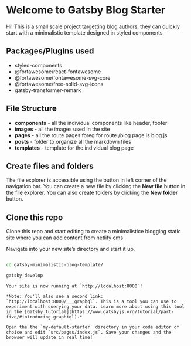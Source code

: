 # Welcome to Gatsby Blog Starter

Hi! This is a small scale project targetting blog authors, they can quickly start with a minimalistic template designed in styled components


## Packages/Plugins used
- styled-components
- @fortawesome/react-fontawesome
- @fortawesome/fontawesome-svg-core
- @fortawesome/free-solid-svg-icons
- gatsby-transformer-remark


## File Structure

 - **components** - all the individual components like header, footer
 -  **images** - all the images used in the site
 - **pages** - all the route pages foreg for route /blog page is blog.js
 - **posts** - folder to organize all the markdown files
 - **templates** - template for the individual blog page

## Create files and folders

The file explorer is accessible using the button in left corner of the navigation bar. You can create a new file by clicking the **New file** button in the file explorer. You can also create folders by clicking the **New folder** button.

## Clone this repo

Clone this repo and start editing to create a minimalistice blogging static site where you can add content from netlify cms

Navigate into your new site’s directory and start it up.

  

```sh

cd gatsby-minimalistic-blog-template/

gatsby develop

```


    Your site is now running at `http://localhost:8000`!
    
    *Note: You'll also see a second link: `http://localhost:8000/___graphql`. This is a tool you can use to experiment with querying your data. Learn more about using this tool in the [Gatsby tutorial](https://www.gatsbyjs.org/tutorial/part-five/#introducing-graphiql).*
    
    Open the the `my-default-starter` directory in your code editor of choice and edit `src/pages/index.js`. Save your changes and the browser will update in real time!
    
